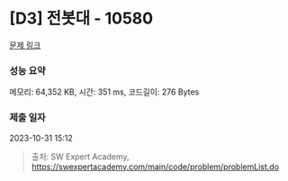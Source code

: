 # [D3] 전봇대 - 10580 

[문제 링크](https://swexpertacademy.com/main/code/problem/problemDetail.do?contestProbId=AXO8QBw6Qu4DFAXS) 

### 성능 요약

메모리: 64,352 KB, 시간: 351 ms, 코드길이: 276 Bytes

### 제출 일자

2023-10-31 15:12



> 출처: SW Expert Academy, https://swexpertacademy.com/main/code/problem/problemList.do